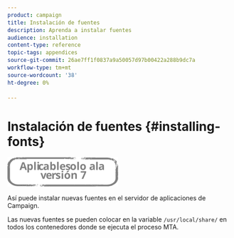```yaml
---
product: campaign
title: Instalación de fuentes
description: Aprenda a instalar fuentes
audience: installation
content-type: reference
topic-tags: appendices
source-git-commit: 26ae7ff1f0837a9a50057d97b00422a288b9dc7a
workflow-type: tm+mt
source-wordcount: '38'
ht-degree: 0%

---
```


# Instalación de fuentes {#installing-fonts}

![](../../assets/v7-only.svg)

Así puede instalar nuevas fuentes en el servidor de aplicaciones de Campaign.

Las nuevas fuentes se pueden colocar en la variable `/usr/local/share/` en todos los contenedores donde se ejecuta el proceso MTA.
